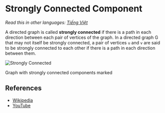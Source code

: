 # Strongly Connected Component

_Read this in other languages:_
[_Tiếng Việt_](README.md)

A directed graph is called **strongly connected** if there is a path
in each direction between each pair of vertices of the graph.
In a directed graph G that may not itself be strongly connected,
a pair of vertices `u` and `v` are said to be strongly connected
to each other if there is a path in each direction between them.

![Strongly Connected](https://upload.wikimedia.org/wikipedia/commons/5/5c/Scc.png)

Graph with strongly connected components marked

## References

- [Wikipedia](https://en.wikipedia.org/wiki/Strongly_connected_component)
- [YouTube](https://www.youtube.com/watch?v=RpgcYiky7uw&list=PLLXdhg_r2hKA7DPDsunoDZ-Z769jWn4R8)
